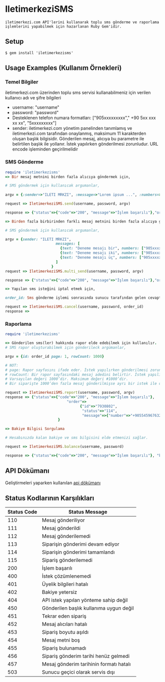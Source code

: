 # IletimerkeziSMS
	iletimerkezi.com API'lerini kullanarak toplu sms gönderme ve raporlama işlemlerini yapabilmek için hazarlanan Ruby Gem'idir.

## Setup

```
$ gem install 'iletimerkezisms'
```

## Usage Examples (Kullanım Örnekleri)

### Temel Bilgiler
iletimerkezi.com üzerinden toplu sms servisi kullanabilmeniz için verilen kullanıcı adı ve şifre bilgileri
- username: "username"
- password: "password"
- Desteklenen telefon numara formatları: ["905xxxxxxxxx"," +90 5xx xxx xx xx", "5xxxxxxxxx"]
- sender: iletimerkezi.com yönetim panelinden tanımlamış ve iletimerkezi.com tarafından onaylanmış, maksimum 11 karakterden oluşan başlık bilgisidir. Gönderilen mesaj, alıcıya bu parametre ile belirtilen başlık ile yollanır. İstek yapılırken gönderilmesi zorunludur. URL encode işleminden geçirilmelidir

### SMS Gönderme
``` ruby
require 'iletimerkezisms'
=> Bir mesaj metnini birden fazla alıcıya göndermek için,

# SMS göndermek için kullanıcak argumanlar,
 
argv = {:sender=>"ILETI MRKZI", :message=>"Lorem ipsum ...", :numbers=>["905xxxxxxxxx"," +90 5xx xxx xx xx", "5xxxxxxxxx"]}

request => IletimerkeziSMS.send(username, password, argv)

response => {"status"=>{"code"=>"200", "message"=>"İşlem başarılı"},"order"=>{"id"=>"order_id"}}

=> Birden fazla birbirinden farklı mesaj metnini birden fazla alıcıya göndermek için,

# SMS göndermek için kullanıcak argumanlar,

argv = {sender: "ILETI MRKZI",
                       messages: [
                         {text: "Deneme mesajı bir", numbers: ["905xxxxxxxxx"," +90 5xx xxx xx xx", "5xxxxxxxxx"]},
                         {text: "Deneme mesajı iki", numbers: ["905xxxxxxxxx"," +90 5xx xxx xx xx"]},
                         {text: "Deneme mesajı üç", numbers: ["905xxxxxxxxx"]}
                       ]
                     }
request => IletimerkeziSMS.multi_send(username, password, argv)

response => {"status"=>{"code"=>"200", "message"=>"İşlem başarılı"},"order"=>{"id"=>"order_id"}}

=> Yapılan sms isteğini iptal etmek için,

order_id: Sms gönderme işlemi sonrasında sunucu tarafından gelen cevaptan bulabilirsiniz.(order_id = response["order"]["id"])

request => IletimerkeziSMS.cancel(username, password, order_id)
response =>

```

### Raporlama
``` ruby
require 'iletimerkezisms'

=> Gönderilen sms(ler) hakkında rapor elde edebilmek için kullanılır.
# SMS rapor oluşturabilmek için gönderileck argümanlar,

argv = {id: order_id page: 1, rowCount: 1000}

# NOT: 
# page: Rapor sayfasını ifade eder. İstek yapılırken gönderilmesi zorunlu değildir. Varsayılan değeri 1’dir.
# rowCount: Bir rapor sayfasındaki mesaj adedini belirtir. İstek yapılırken gönderilmesi zorunlu değildir. 
# Varsayılan değeri 1000’dir. Maksimum değeri #1000’dir. 
# Bir siparişte 1000’den fazla mesaj gönderilmişse ayrı bir istek ile diğer rapor sayfaları sorgulanmalıdır.

request => IletimerkeziSMS.report(username, password, argv)
response => {"status"=>{"code"=>"200", "message"=>"İşlem başarılı"},
 							"order"=>
								  {"id"=>"7930802",
								   "status"=>"114",
								   "message"=>{"number"=>"+905545967632", "status"=>"111"}}
						}

=> Bakiye Bilgisi Sorgulama

# Hesabınızda kalan bakiye ve sms bilgisini elde etmenizi sağlar.

request => IletimerkeziSMS.balance(username, password)

response => {"status"=>{"code"=>"200", "message"=>"İşlem başarılı"}, "balance"=>{"amount"=>"0.0000", "sms"=>"4"}}

```
## API Dökümanı
Geliştirmeleri yaparken kullanılan [api dökümanı](https://docs.google.com/document/d/19mYfmnx_BAoO5tPjz2qrCE9LK9qNrafAVZTNqHmi1tQ/edit)
## Status Kodlarının Karşılıkları

Status Code  	| Status Message
------------- | -------------
110  | Mesaj gönderiliyor
111  | Mesaj gönderildi
112  | Mesaj gönderilemedi
113  | Siparişin gönderimi devam ediyor
114  | Siparişin gönderimi tamamlandı
115  | Sipariş gönderilemedi
200  | İşlem başarılı
400  | İstek çözümlenemedi
401  | Üyelik bilgileri hatalı
402  | Bakiye yetersiz
404  | API istek yapılan yönteme sahip değil
450  | Gönderilen başlık kullanıma uygun değil
451  | Tekrar eden sipariş
452  | Mesaj alıcıları hatalı
453  | Sipariş boyutu aşıldı
454  | Mesaj metni boş
455  | Sipariş bulunamadı
456  | Sipariş gönderim tarihi henüz gelmedi
457  | Mesaj gönderim tarihinin formatı hatalı
503  | Sunucu geçici olarak servis dışı

